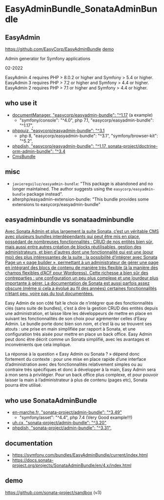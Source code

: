 EasyAdminBundle_SonataAdminBundle
===============

## EasyAdmin

https://github.com/EasyCorp/EasyAdminBundle
[demo](https://github.com/EasyCorp/easyadmin-demo.git)

Admin generator for Symfony applications

02-2022

EasyAdmin 4 requires PHP &gt; 8.0.2 or higher and Symfony &gt; 5.4 or higher. 
EasyAdmin 3 requires PHP &gt; 7.2 or higher and Symfony &gt; 4.4 or higher. 
EasyAdmin 2 requires PHP &gt; 7.1 or higher and Symfony &gt; 4.4 or higher. 

## who use it

- [documentManager, "easycorp/easyadmin-bundle": "^1.17](https://github.com/matthieuleorat/documentManager) (a example)
	+  "symfony/console": "^4.0", php 7.1, "easycorp/easyadmin-bundle": "^1.17",
- [phpquiz, "easycorp/easyadmin-bundle": "^3.1](https://github.com/strangebuzz/phpquiz)
	+ php 8, "easycorp/easyadmin-bundle": "^3.1", "symfony/browser-kit": "^5.2",
- [phpdish, "easycorp/easyadmin-bundle": "^1.17, sonata-project/doctrine-orm-admin-bundle": "^3.4](https://github.com/phpdish/phpdish)
- [CmsBundle](https://github.com/Orbitale/CmsBundle)

## misc

- `javiereguiluz/easyadmin-bundle`: "This package is abandoned and no longer maintained. The author suggests using the `easycorp/easyadmin-bundle` package instead".
- alterphp/easyadmin-extension-bundle: "This bundle provides some extensions to easycorp/easyadmin-bundle"

## easyadminbundle vs sonataadminbundle

[Avec Sonata Admin et plus largement la suite Sonata, c’est un véritable CMS avec plusieurs bundles interdépendants qui peut être mis en place, possédant de nombreuses fonctionnalités : CRUD de nos entités bien sûr, mais aussi entre autres création de blocks réutilisables, gestion des administrateurs, et bien d'autres dont une fonctionnalité qui est une (pour moi) des plus intéressantes de la suite : la possibilité d’intégrer avec Sonata Page un « page builder », permettant à un administrateur de gérer une page en intégrant des blocs de contenu de manière très flexible (à la manière des champs flexibles d’ACF pour Wordpress).
Cette richesse a bien sûr des contreparties : une configuration un peu plus complexe et une lourdeur plus importante à gérer. La documentation de Sonata est aussi parfois assez obscure (même si cela a évolué au fil des années) certaines fonctionnalités n’étant peu, voire pas du tout documentées.](https://david-robert.fr/articles/view/symfony-sonata-vs-easy-admin)


Easy Admin de son côté fait le choix de n’intégrer que des fonctionnalités clés (sans suite de bundles), c’est à dire la gestion CRUD des entités depuis une administration, et laisse libre les développeurs de mettre en place en suivant les fonctionnalités de son choix pour agrémenter celles d’Easy Admin.
Le bundle porte donc bien son nom, et c’est là ou se trouvent ses atouts : une prise en main simplifiée par rapport à Sonata, et une configuration très aisée pour mettre en place un back office. Easy Admin peut donc être décrit comme un Sonata simplifié, avec les avantages et inconvénients que cela implique.

La réponse à la question « Easy Admin ou Sonata ? » dépend donc fortement du contexte : pour une mise en place rapide d’une interface d’administration avec des fonctionnalités relativement simples ou au contraire très spécifiques et donc à développer à la main, Easy Admin sera à mon sens à privilégier. Pour un back office plus complexe, et pour pouvoir laisser la main à l’administrateur à plus de contenu (pages etc), Sonata pourra être utilisé.

## who use SonataAdminBundle

- [en-marche.fr, "sonata-project/admin-bundle": "^3.49"](./)
	+ "symfony/asset": "^4.4", php 7.4 (Very Good example!!!)
- [uh.cx, "sonata-project/admin-bundle": "^3.20"](./)
- [phpdish, "sonata-project/admin-bundle": "^3.31",](./)

## documentation

- https://symfony.com/bundles/EasyAdminBundle/current/index.html
- https://docs.sonata-project.org/projects/SonataAdminBundle/en/4.x/index.html

## demo

https://github.com/sonata-project/sandbox (v3)